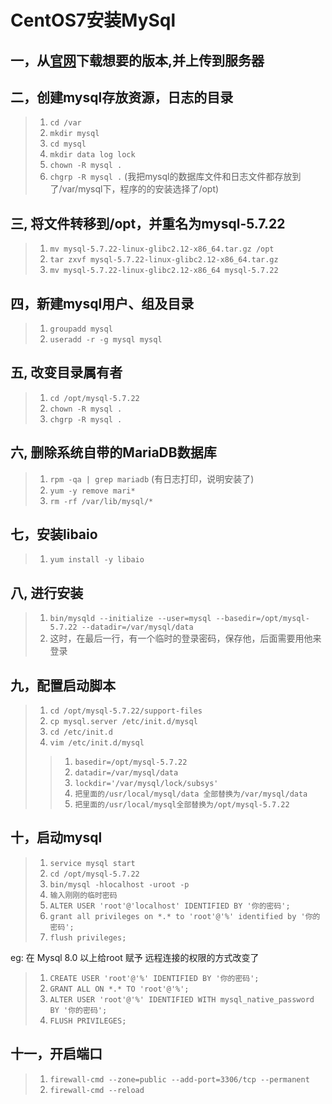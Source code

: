 # CentOS7安装MySql

## 一，从[官网](https://dev.mysql.com/downloads)下载想要的版本,并上传到服务器

## 二，创建mysql存放资源，日志的目录
>1. `cd /var`
>2. `mkdir mysql`
>3. `cd mysql`
>4. `mkdir data log lock`
>5. `chown -R mysql .`
>6. `chgrp -R mysql .`
(我把mysql的数据库文件和日志文件都存放到了/var/mysql下，程序的的安装选择了/opt)

## 三, 将文件转移到/opt，并重名为mysql-5.7.22
>1. `mv mysql-5.7.22-linux-glibc2.12-x86_64.tar.gz /opt`
>2. `tar zxvf mysql-5.7.22-linux-glibc2.12-x86_64.tar.gz`
>3. `mv mysql-5.7.22-linux-glibc2.12-x86_64 mysql-5.7.22`

## 四，新建mysql用户、组及目录
>1. `groupadd mysql`
>2. `useradd -r -g mysql mysql`

## 五, 改变目录属有者
>1. `cd /opt/mysql-5.7.22`
>2. `chown -R mysql .`
>3. `chgrp -R mysql .`

## 六, 删除系统自带的MariaDB数据库
>1. `rpm -qa | grep mariadb`  (有日志打印，说明安装了)
>2. `yum -y remove mari*`
>3. `rm -rf /var/lib/mysql/*`

## 七，安装libaio
>1. `yum install -y libaio`

## 八, 进行安装
>1. `bin/mysqld --initialize --user=mysql --basedir=/opt/mysql-5.7.22 --datadir=/var/mysql/data`
>2. 这时，在最后一行，有一个临时的登录密码，保存他，后面需要用他来登录

## 九，配置启动脚本
>1. `cd /opt/mysql-5.7.22/support-files`
>2. `cp mysql.server /etc/init.d/mysql`
>3. `cd /etc/init.d`
>4. `vim /etc/init.d/mysql`
>>1. `basedir=/opt/mysql-5.7.22`
>>2. `datadir=/var/mysql/data`
>>3. `lockdir='/var/mysql/lock/subsys'`
>>4. `把里面的/usr/local/mysql/data 全部替换为/var/mysql/data`
>>5. `把里面的/usr/local/mysql全部替换为/opt/mysql-5.7.22`

## 十，启动mysql
>1. `service mysql start`
>2. `cd /opt/mysql-5.7.22`
>3. `bin/mysql -hlocalhost -uroot -p`
>4. `输入刚刚的临时密码`
>5. `ALTER USER 'root'@'localhost' IDENTIFIED BY '你的密码';`
>6. `grant all privileges on *.* to 'root'@'%' identified by '你的密码';`
>7. `flush privileges;`

eg:
在 Mysql 8.0 以上给root 赋予 远程连接的权限的方式改变了
>1. `CREATE USER 'root'@'%' IDENTIFIED BY '你的密码';`
>2. `GRANT ALL ON *.* TO 'root'@'%';`
>3. `ALTER USER 'root'@'%' IDENTIFIED WITH mysql_native_password BY '你的密码';`
>4. `FLUSH PRIVILEGES;`


## 十一，开启端口
>1. `firewall-cmd --zone=public --add-port=3306/tcp --permanent`
>2. `firewall-cmd --reload`
